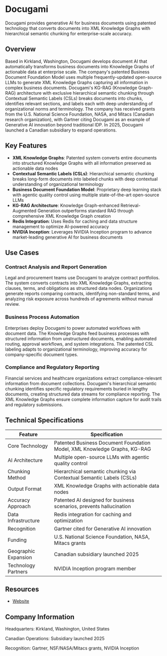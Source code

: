 # Docugami

Docugami provides generative AI for business documents using patented technology that converts documents into XML Knowledge Graphs with hierarchical semantic chunking for enterprise-scale accuracy.

## Overview

Based in Kirkland, Washington, Docugami develops document AI that automatically transforms business documents into Knowledge Graphs of actionable data at enterprise scale. The company's patented Business Document Foundation Model uses multiple frequently-updated open-source LLMs to generate XML Knowledge Graphs capturing all information in complex business documents. Docugami's KG-RAG (Knowledge Graph-RAG) architecture with exclusive hierarchical semantic chunking through Contextual Semantic Labels (CSLs) breaks documents into chunks, identifies relevant sections, and labels each with deep understanding of organizational norms and terminology. The company has received grants from the U.S. National Science Foundation, NASA, and Mitacs (Canadian research organization), with Gartner citing Docugami as an example of Generative AI innovation beyond traditional IDP. In 2025, Docugami launched a Canadian subsidiary to expand operations.

## Key Features

- **XML Knowledge Graphs**: Patented system converts entire documents into structured Knowledge Graphs with all information preserved as actionable data nodes
- **Contextual Semantic Labels (CSLs)**: Hierarchical semantic chunking breaks long-form documents into labeled chunks with deep contextual understanding of organizational terminology
- **Business Document Foundation Model**: Proprietary deep learning stack with agentic quality control using multiple state-of-the-art open-source LLMs
- **KG-RAG Architecture**: Knowledge Graph-enhanced Retrieval-Augmented Generation outperforms standard RAG through comprehensive XML Knowledge Graph creation
- **Redis Integration**: Uses Redis for caching and data structure management to optimize AI-powered accuracy
- **NVIDIA Inception**: Leverages NVIDIA Inception program to advance market-leading generative AI for business documents

## Use Cases

### Contract Analysis and Report Generation
Legal and procurement teams use Docugami to analyze contract portfolios. The system converts contracts into XML Knowledge Graphs, extracting clauses, terms, and obligations as structured data nodes. Organizations generate reports comparing contracts, identifying non-standard terms, and analyzing risk exposure across hundreds of agreements without manual review.

### Business Process Automation
Enterprises deploy Docugami to power automated workflows with document data. The Knowledge Graphs feed business processes with structured information from unstructured documents, enabling automated routing, approval workflows, and system integrations. The patented CSL labeling adapts to organizational terminology, improving accuracy for company-specific document types.

### Compliance and Regulatory Reporting
Financial services and healthcare organizations extract compliance-relevant information from document collections. Docugami's hierarchical semantic chunking identifies specific regulatory requirements buried in lengthy documents, creating structured data streams for compliance reporting. The XML Knowledge Graphs ensure complete information capture for audit trails and regulatory submissions.

## Technical Specifications

| Feature | Specification |
|---------|---------------|
| Core Technology | Patented Business Document Foundation Model, XML Knowledge Graphs, KG-RAG |
| AI Architecture | Multiple open-source LLMs with agentic quality control |
| Chunking Method | Hierarchical semantic chunking via Contextual Semantic Labels (CSLs) |
| Output Format | XML Knowledge Graphs with actionable data nodes |
| Accuracy Approach | Patented AI designed for business scenarios, prevents hallucination |
| Data Infrastructure | Redis integration for caching and optimization |
| Recognition | Gartner cited for Generative AI innovation |
| Funding | U.S. National Science Foundation, NASA, Mitacs grants |
| Geographic Expansion | Canadian subsidiary launched 2025 |
| Technology Partners | NVIDIA Inception program member |

## Resources

- [Website](https://www.docugami.com)

## Company Information

Headquarters: Kirkland, Washington, United States

Canadian Operations: Subsidiary launched 2025

Recognition: Gartner, NSF/NASA/Mitacs grants, NVIDIA Inception 